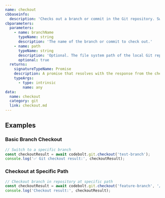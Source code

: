 ```yaml
---
name: checkout
cbbaseinfo:
  description: 'Checks out a branch or commit in the Git repository. Switches the working directory to the specified branch.'
cbparameters:
  parameters:
    - name: branchName
      typeName: string
      description: 'The name of the branch or commit to check out.'
    - name: path
      typeName: string
      description: 'Optional. The file system path of the local Git repository. If not provided, uses the current directory.'
      optional: true
  returns:
    signatureTypeName: Promise
    description: A promise that resolves with the response from the checkout event.
    typeArgs:
      - type: intrinsic
        name: any
data:
  name: checkout
  category: git
  link: checkout.md
---
```

<CBBaseInfo/> 
<CBParameters/>

## Examples

### Basic Branch Checkout

```js
// Switch to a specific branch
const checkoutResult = await codebolt.git.checkout('test-branch');
console.log('✅ Git checkout result:', checkoutResult);
```

### Checkout at Specific Path

```js
// Checkout branch in repository at specific path
const checkoutResult = await codebolt.git.checkout('feature-branch', '/path/to/repo');
console.log('Checkout result:', checkoutResult);
```
